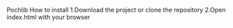 Pochlib
How to install
1.Download the project or clone the repository
2.Open index.html with your browser
    